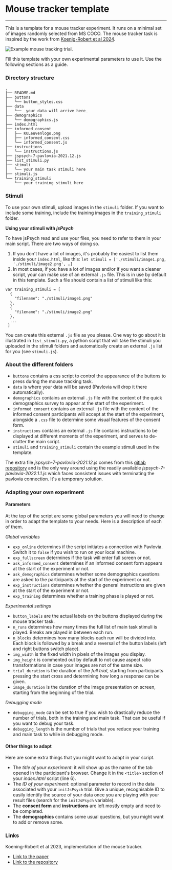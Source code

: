 # Mouse tracker template
------------------------

This is a template for a mouse tracker experiment. It runs on a minimal set of images randomly selected from MS COCO. The mouse tracker task is inspired by the work from [Koenig-Robert et al 2024](https://www.nature.com/articles/s41598-024-62135-7).


![Example mouse tracking trial.](https://github.com/TimManiquet/mouse_tracker_template/blob/main/illustrations/example_trial.gif)


Fill this template with your own experimental parameters to use it. Use the following sections as a guide.

### Directory structure

```
.
├── README.md
├── buttons
│   └── button_styles.css
├── data
│   └── _your data will arrive here_
├── demographics
│   └── demographics.js
├── index.html
├── informed_consent
│   ├── KULeuvenlogo.png
│   ├── informed_consent.css
│   └── informed_consent.js
├── instructions
│   └── instructions.js
├── jspsych-7-pavlovia-2021.12.js
├── list_stimuli.py
├── stimuli
│   └── your main task stimuli here
├── stimuli.js
└── training_stimuli
    └── your training stimuli here
```

### Stimuli

To use your own stimuli, upload images in the `stimuli` folder. If you want to include some training, include the training images in the `training_stimuli` folder.

**Using your stimuli with _jsPsych_**

To have jsPsych read and use your files, you need to refer to them in your main script. There are two ways of doing so.

1. If you don't have a lot of images, it's probably the easiest to list them inside your `index.html`, like this:
```let stimuli = ['./stimuli/image1.png, './stimuli/image2.png', …]```
2. In most cases, if you have a lot of images and/or if you want a cleaner script, your can make use of an external `.js` file. This is in use by default in this template. Such a file should contain a list of stimuli like this:
```
var training_stimuli = [
  {
    "filename": "./stimuli/image1.png"
  },
  {
    "filename": "./stimuli/image2.png"
  },
  ...
 ]
```

You can create this external `.js` file as you please. One way to go about it is illustrated in `list_stimuli.py`, a python script that will take the stimuli you uploaded in the stimuli folders and automatically create an external `.js` list for you (see `stimuli.js`).


### About the different folders

- `buttons` contains a css script to control the appearance of the buttons to press during the mouse tracking task.
- `data` is where your data will be saved (Pavlovia will drop it there automatically).
- `demographics` contains an external `.js` file with the content of the quick demographics survey to appear at the start of the experiment.
- `informed consent` contains an external `.js` file with the content of the informed consent participants will accept at the start of the experiment, alongside a `.css` file to determine some visual features of the consent form.
- `instructions` contains an external `.js` file contains instructions to be displayed at different moments of the experiment, and serves to de-clutter the main script.
- `stimuli` and `training_stimuli` contain the example stimuli used in the template.


The extra file *jspsych-7-pavlovia-2021.12.js* comes from this [gitlab repository](https://gitlab.pavlovia.org/shir/jsPsych_SimpleReactionTime/blob/master/jspsych-7-pavlovia-2021.12.js) and is the only way around using the readily available *jspsych-7-pavlovia-2022.1.1.js*
which faces consistent issues with terminating the pavlovia connection. It's a temporary solution.


### Adapting your own experiment

#### Parameters

At the top of the script are some global parameters you will need to change in order to adapt the template to your needs. Here is a description of each of them.

*Global variables*
- `exp_online` determines if the script initiates a connection with Pavlovia. Switch it to `false` if you wish to run on your local machine.
- `exp_fullscreen` determines if the task will enter full screen or not.
- `ask_informed_consent` determines if an informed consent form appears at the start of the experiment or not.
- `ask_demographics` determines whether some demographics questions are asked to the participants at the start of the experiment or not.
- `exp_instructions` determines whether the general instructions are given at the start of the experiment or not.
- `exp_training` determines whether a training phase is played or not.

*Experimental settings*
- `button_labels` are the actual labels on the buttons displayed during the mouse tracker task.
- `n_runs` determines how many times the full list of main task stimuli is played. Breaks are played in between each run.
- `n_blocks` determines how many blocks each run will be divided into. Each block is followed by a break and a reversal of the button labels (left and right buttons switch place).
- `img_width` is the fixed width in pixels of the images you display.
- `img_height` is commented out by default to not cause aspect ratio transformations in case your images are not of the same size.
- `trial_duration` is the duration of the _full trial_, starting from participants pressing the start cross and determining how long a response can be given.
- `image_duration` is the duration of the image presentation on screen, starting from the beginning of the trial.

*Debugging mode*
- `debugging_mode` can be set to true if you wish to drastically reduce the number of trials, both in the training and main task. That can be useful if you want to debug your task.
- `debugging_length` is the number of trials that you reduce your training and main task to while in debugging mode.


#### Other things to adapt

Here are some extra things that you might want to adapt in your script.

 - The *title of your experiment*: it will show up as the name of the tab opened in the participant's browser. Change it in the `<title>` section of your *index.html* script (line 6).
 - The *ID of your experiment*: optional parameter to record in the data associated with your `initJsPsych` trial. Give a unique, recognisable ID to easily identify the source of your data once you are playing with your result files (search for the `initJsPsych` variable).
 - The **consent form** and **instructions** are left mostly empty and need to be completed.
 - The **demographics** contains some usual questions, but you might want to add or remove some.

### Links

Koening-Robert et al 2023, implementation of the mouse tracker.
 - [Link to the paper](https://www.nature.com/articles/s41598-024-62135-7)
 - [Link to the repository](https://osf.io/9g4rz/)
